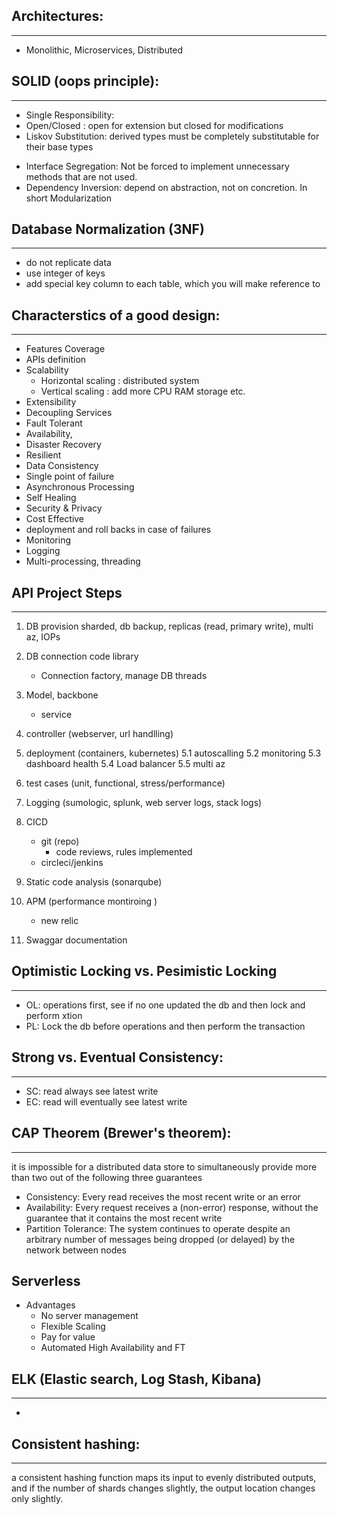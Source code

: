 ## Architectures:
-----------------
* Monolithic, Microservices, Distributed

## SOLID (oops principle): 
--------------------------
  + Single Responsibility: 
  + Open/Closed : open for extension but closed for modifications
  + Liskov Substitution: derived types must be completely substitutable for their base types
  * Interface Segregation: Not be forced to implement unnecessary methods that are not used.
  * Dependency Inversion: depend on abstraction, not on concretion. In short Modularization

## Database Normalization (3NF)
-------------------------------
- do not replicate data
- use integer of keys
- add special key column to each table, which you will make reference to




## Characterstics of a good design:
-----------------------------------
* Features Coverage
* APIs definition
* Scalability
  + Horizontal scaling : distributed system
  + Vertical scaling : add more CPU RAM storage etc.
* Extensibility
* Decoupling Services
* Fault Tolerant
* Availability, 
* Disaster Recovery
* Resilient
* Data Consistency
* Single point of failure
* Asynchronous Processing
* Self Healing 
* Security & Privacy
* Cost Effective
* deployment and roll backs in case of failures
* Monitoring
* Logging
* Multi-processing, threading


## API Project Steps
--------------------
1. DB provision
   sharded, db backup, replicas (read, primary write), multi az, IOPs 

2. DB connection code library
   - Connection factory, manage DB threads 
   
3. Model, backbone 
   - service 
  
4. controller (webserver, url handlling)

5. deployment (containers, kubernetes)
   5.1 autoscalling 
   5.2 monitoring 
   5.3 dashboard health
   5.4 Load balancer 
   5.5 multi az
   
6. test cases (unit, functional, stress/performance)
7. Logging (sumologic, splunk, web server logs, stack logs)
8. CICD
   - git (repo) 
      - code reviews, rules implemented
   - circleci/jenkins

9. Static code analysis (sonarqube)

10. APM (performance montiroing )
    - new relic 
    
11. Swaggar documentation



## Optimistic Locking vs. Pesimistic Locking
--------------------------------------------
* OL: operations first, see if no one updated the db and then lock and perform xtion
* PL: Lock the db before operations and then perform the transaction

## Strong vs. Eventual Consistency:
-----------------------------------
* SC: read always see latest write
* EC: read will eventually see latest write

## CAP Theorem (Brewer's theorem):
-----------------------------------
it is impossible for a distributed data store to simultaneously provide more than 
two out of the following three guarantees

* Consistency: Every read receives the most recent write or an error
* Availability: Every request receives a (non-error) response, 
  without the guarantee that it contains the most recent write
* Partition Tolerance: The system continues to operate despite an arbitrary number 
  of messages being dropped (or delayed) by the network between nodes

## Serverless
* Advantages
  + No server management
  + Flexible Scaling
  + Pay for value
  + Automated High Availability and FT


## ELK (Elastic search, Log Stash, Kibana)
------------------------------------------
* 



## Consistent hashing:
----------------------
a consistent hashing function maps its input to evenly distributed outputs, and if the number of shards changes slightly, the output location changes only slightly.

